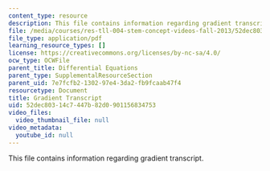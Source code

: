 ```yaml
---
content_type: resource
description: This file contains information regarding gradient transcript.
file: /media/courses/res-tll-004-stem-concept-videos-fall-2013/52dec80314c7447b82d0901156834753_MITRES_TLL-004F13_Gradient.pdf
file_type: application/pdf
learning_resource_types: []
license: https://creativecommons.org/licenses/by-nc-sa/4.0/
ocw_type: OCWFile
parent_title: Differential Equations
parent_type: SupplementalResourceSection
parent_uid: 7e7fcfb2-1302-97e4-3da2-fb9fcaab47f4
resourcetype: Document
title: Gradient Transcript
uid: 52dec803-14c7-447b-82d0-901156834753
video_files:
  video_thumbnail_file: null
video_metadata:
  youtube_id: null
---
```

This file contains information regarding gradient transcript.